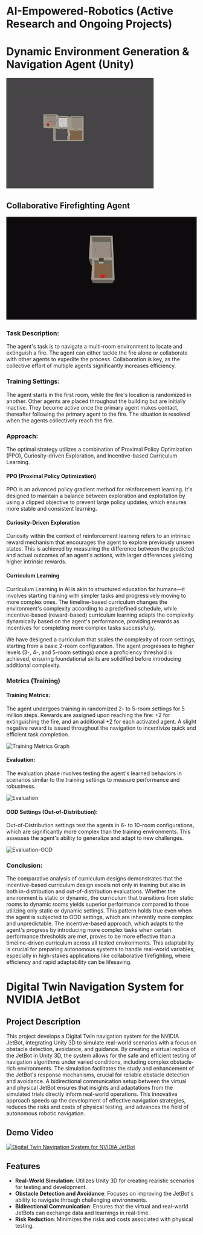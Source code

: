 # AI-Empowered-Robotics (Active Research and Ongoing Projects)

# Dynamic Environment Generation & Navigation Agent (Unity)
![Dynamic Room Generator](https://github.com/duyhho/AI-Empowered-Robotics/blob/main/Media/dynamic_room_generator.gif?raw=true)
## Collaborative Firefighting Agent
![Collaborative Firefighting Agent](https://github.com/duyhho/AI-Empowered-Robotics/blob/main/Media/Collab%20Fire%20Agent.gif)

### Task Description:
The agent's task is to navigate a multi-room environment to locate and extinguish a fire. The agent can either tackle the fire alone or collaborate with other agents to expedite the process. Collaboration is key, as the collective effort of multiple agents significantly increases efficiency.

### Training Settings:
The agent starts in the first room, while the fire's location is randomized in another. Other agents are placed throughout the building but are initially inactive. They become active once the primary agent makes contact, thereafter following the primary agent to the fire. The situation is resolved when the agents collectively reach the fire.

### Approach:
The optimal strategy utilizes a combination of Proximal Policy Optimization (PPO), Curiosity-driven Exploration, and Incentive-based Curriculum Learning.

#### PPO (Proximal Policy Optimization)
PPO is an advanced policy gradient method for reinforcement learning. It's designed to maintain a balance between exploration and exploitation by using a clipped objective to prevent large policy updates, which ensures more stable and consistent learning.

#### Curiosity-Driven Exploration
Curiosity within the context of reinforcement learning refers to an intrinsic reward mechanism that encourages the agent to explore previously unseen states. This is achieved by measuring the difference between the predicted and actual outcomes of an agent's actions, with larger differences yielding higher intrinsic rewards.

#### Curriculum Learning
Curriculum Learning in AI is akin to structured education for humans—it involves starting training with simpler tasks and progressively moving to more complex ones. The timeline-based curriculum changes the environment's complexity according to a predefined schedule, while incentive-based (reward-based) curriculum learning adapts the complexity dynamically based on the agent's performance, providing rewards as incentives for completing more complex tasks successfully.

We have designed a curriculum that scales the complexity of room settings, starting from a basic 2-room configuration. The agent progresses to higher levels (3-, 4-, and 5-room settings) once a proficiency threshold is achieved, ensuring foundational skills are solidified before introducing additional complexity.


### Metrics (Training)

#### Training Metrics:
The agent undergoes training in randomized 2- to 5-room settings for 5 million steps. Rewards are assigned upon reaching the fire: +2 for extinguishing the fire, and an additional +2 for each activated agent. A slight negative reward is issued throughout the navigation to incentivize quick and efficient task completion.

![Training Metrics Graph](https://github.com/duyhho/AI-Empowered-Robotics/assets/17374092/d6b30210-183b-4fda-8d42-ba87f0d26838)

#### Evaluation:
The evaluation phase involves testing the agent's learned behaviors in scenarios similar to the training settings to measure performance and robustness.

![Evaluation](https://github.com/duyhho/AI-Empowered-Robotics/assets/17374092/6ff7b537-b7b5-4928-b062-dbfd2672fcb2)

#### OOD Settings (Out-of-Distribution):
Out-of-Distribution settings test the agents in 6- to 10-room configurations, which are significantly more complex than the training environments. This assesses the agent's ability to generalize and adapt to new challenges.

![Evaluation-OOD](https://github.com/duyhho/AI-Empowered-Robotics/assets/17374092/2e0d3a42-993a-436a-8810-f380a8e9040c) 

### Conclusion:
The comparative analysis of curriculum designs demonstrates that the incentive-based curriculum design excels not only in training but also in both in-distribution and out-of-distribution evaluations. Whether the environment is static or dynamic, the curriculum that transitions from static rooms to dynamic rooms yields superior performance compared to those utilizing only static or dynamic settings. This pattern holds true even when the agent is subjected to OOD settings, which are inherently more complex and unpredictable. The incentive-based approach, which adapts to the agent's progress by introducing more complex tasks when certain performance thresholds are met, proves to be more effective than a timeline-driven curriculum across all tested environments. This adaptability is crucial for preparing autonomous systems to handle real-world variables, especially in high-stakes applications like collaborative firefighting, where efficiency and rapid adaptability can be lifesaving.

# Digital Twin Navigation System for NVIDIA JetBot

## Project Description
This project develops a Digital Twin navigation system for the NVIDIA JetBot, integrating Unity 3D to simulate real-world scenarios with a focus on obstacle detection, avoidance, and guidance. By creating a virtual replica of the JetBot in Unity 3D, the system allows for the safe and efficient testing of navigation algorithms under varied conditions, including complex obstacle-rich environments. The simulation facilitates the study and enhancement of the JetBot's response mechanisms, crucial for reliable obstacle detection and avoidance. A bidirectional communication setup between the virtual and physical JetBot ensures that insights and adaptations from the simulated trials directly inform real-world operations. This innovative approach speeds up the development of effective navigation strategies, reduces the risks and costs of physical testing, and advances the field of autonomous robotic navigation.

## Demo Video
[![Digital Twin Navigation System for NVIDIA JetBot](https://img.youtube.com/vi/WV505kwxo0U/0.jpg)](https://www.youtube.com/watch?v=WV505kwxo0U)

## Features
- **Real-World Simulation**: Utilizes Unity 3D for creating realistic scenarios for testing and development.
- **Obstacle Detection and Avoidance**: Focuses on improving the JetBot's ability to navigate through challenging environments.
- **Bidirectional Communication**: Ensures that the virtual and real-world JetBots can exchange data and learnings in real-time.
- **Risk Reduction**: Minimizes the risks and costs associated with physical testing.

